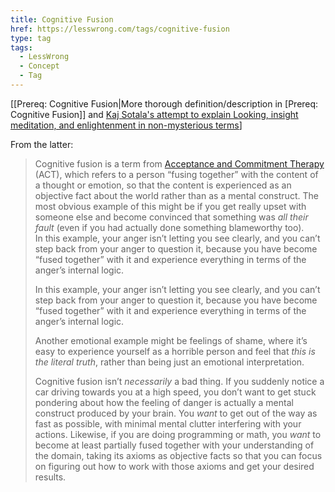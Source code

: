```yaml
---
title: Cognitive Fusion
href: https://lesswrong.com/tags/cognitive-fusion
type: tag
tags:
  - LessWrong
  - Concept
  - Tag
---
```


\[[Prereq: Cognitive Fusion|More thorough definition/description in [Prereq: Cognitive Fusion]] and [Kaj Sotala's attempt to explain Looking, insight meditation, and enlightenment in non-mysterious terms](https://www.lesswrong.com/posts/mELQFMi9egPn5EAjK/my-attempt-to-explain-looking-insight-meditation-and)\]   
  
From the latter:

> Cognitive fusion is a term from [Acceptance and Commitment Therapy](https://en.wikipedia.org/wiki/Acceptance_and_commitment_therapy) (ACT), which refers to a person “fusing together” with the content of a thought or emotion, so that the content is experienced as an objective fact about the world rather than as a mental construct. The most obvious example of this might be if you get really upset with someone else and become convinced that something was *all their fault* (even if you had actually done something blameworthy too).  
> In this example, your anger isn’t letting you see clearly, and you can’t step back from your anger to question it, because you have become “fused together” with it and experience everything in terms of the anger’s internal logic.  
>   
> In this example, your anger isn’t letting you see clearly, and you can’t step back from your anger to question it, because you have become “fused together” with it and experience everything in terms of the anger’s internal logic.
> 
> Another emotional example might be feelings of shame, where it’s easy to experience yourself as a horrible person and feel that *this is the literal truth*, rather than being just an emotional interpretation.
> 
> Cognitive fusion isn’t *necessarily* a bad thing. If you suddenly notice a car driving towards you at a high speed, you don’t want to get stuck pondering about how the feeling of danger is actually a mental construct produced by your brain. You *want* to get out of the way as fast as possible, with minimal mental clutter interfering with your actions. Likewise, if you are doing programming or math, you *want* to become at least partially fused together with your understanding of the domain, taking its axioms as objective facts so that you can focus on figuring out how to work with those axioms and get your desired results.